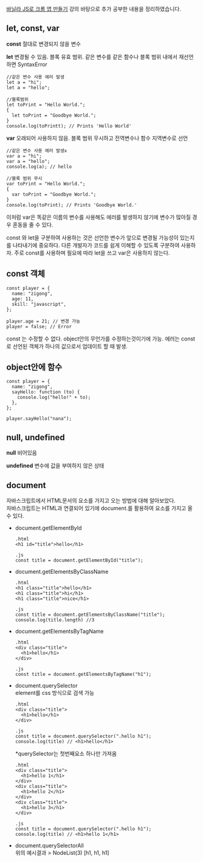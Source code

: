 [바닐라 JS로 크롬 앱 만들기](https://nomadcoders.co/javascript-for-beginners) 강의 바탕으로 추가 공부한 내용을 정리하였습니다.

## let, const, var
**const**
절대로 변경되지 않을 변수

**let**
변경될 수 있음. 블록 유효 범위.
같은 변수를 같은 함수나 블록 범위 내에서 재선언 하면 SyntaxError

```
//같은 변수 사용 에러 발생
let a = "hi";
let a = "hello";

//블록범위
let toPrint = "Hello World.";
{
  let toPrint = "Goodbye World.";
}
console.log(toPrintt); // Prints 'Hello World'
```

**var**
오래되어 사용하지 않음. 블록 범위 무시하고 전역변수나 함수 지역변수로 선언
```
//같은 변수 사용 에러 발생x
var a = "hi";
var a = "hello";
console.log(a); // hello

//블록 범위 무시
var toPrint = "Hello World.";
{
  var toPrint = "Goodbye World.";
}
console.log(toPrint); // Prints 'Goodbye World.'
```
이처럼 var은 똑같은 이름의 변수를 사용해도 에러를 발생하지 않기에 변수가 많아질 경우 혼동을 줄 수 있다. 

const 와 let을 구분하여 사용하는 것은 선언한 변수가 앞으로 변경될 가능성이 있는지를 나타내기에 중요하다. 다른 개발자가 코드를 쉽게 이해할 수  있도록 구분하여 사용하자. 주로 const를 사용하며 필요에 따라 let을 쓰고 var은 사용하지 않는다.

## const 객체
```
const player = {
  name: "zigong",
  age: 11,
  skill: "javascript",
};

player.age = 21; // 변경 가능 
player = false; // Error
```
const 는 수정할 수 없다. object안의 무언가를 수정하는것이기에 가능. 
에러는 const로 선언된 객체가 하나의 값으로서 업데이트 할 때 발생.

## object안에 함수
```
const player = {
  name: "zigong",
  sayHello: function (to) {
    console.log("hello!" + to);
  },
};

player.sayHello("nana");
```

## null, undefined
**null**
비어있음

**undefined**
변수에 값을 부여하지 않은 상태

## document
자바스크립트에서 HTML문서의 요소를 가지고 오는 방법에 대해 알아보았다.<br />
자바스크립트는 HTML과 연결되어 있기에 document.를 활용하여 요소를 가지고 올 수 있다.  
- document.getElementById
  ```
  .html
  <h1 id="title">hello</h1>
  
  .js
  const title = document.getElementById("title");
  ```
- document.getElementsByClassName
    ```
  .html
  <h1 class="title">hello</h1>
  <h1 class="title">hi</h1>
  <h1 class="title">nice</h1>

  .js
  const title = document.getElementsByClassName("title");
  console.log(title.length) //3
  ```
- document.getElementsByTagName
  ```
  .html
  <div class="title">
    <h1>hello</h1>
  </div>

  .js
  const title = document.getElementsByTagName("h1");
  ```
- document.querySelector <br />
  element를 css 방식으로 검색 가능
  ```
  .html
  <div class="title">
    <h1>hello</h1>
  </div>

  .js
  const title = document.querySelector(".hello h1");
  console.log(title) // <h1>hello</h1>
  ```
  *querySelector는 첫번째요소 하나만 가져옴
  ```
  .html
  <div class="title">
    <h1>hello 1</h1>
  </div>
  <div class="title">
    <h1>hello 2</h1>
  </div>
  <div class="title">
    <h1>hello 3</h1>
  </div>

  .js
  const title = document.querySelector(".hello h1");
  console.log(title) // <h1>hello 1</h1>
  ```
- document.querySelectorAll <br />
  위의 예시결과 > NodeList(3) [h1, h1, h1]
